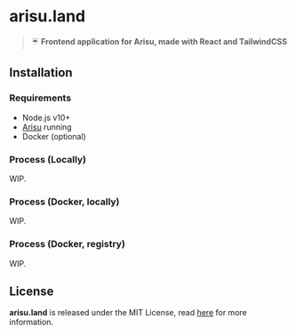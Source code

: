 # arisu.land
> ☔ **Frontend application for Arisu, made with React and TailwindCSS**

## Installation
### Requirements
- Node.js v10+
- [Arisu](https://github.com/arisuland/Arisu) running
- Docker (optional)

### Process (Locally)
WIP.

### Process (Docker, locally)
WIP.

### Process (Docker, registry)
WIP.

## License
**arisu.land** is released under the MIT License, read [here](/LICENSE) for more information.
